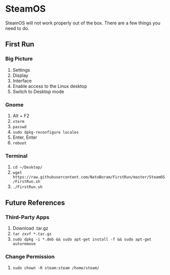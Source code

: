 # SteamOS
SteamOS will not work properly out of the box. There are a few things you need to do.

## First Run

### Big Picture
1. Settings
2. Display
3. Interface
4. Enable access to the Linux desktop
5. Switch to Desktop mode

### Gnome
1. Alt + F2
2. `xterm`
3. `passwd`
4. `sudo dpkg-reconfigure locales`
5. Enter, Enter
6. `reboot`

### Terminal
1. `cd ~/Desktop/`
2. `wget https://raw.githubusercontent.com/NatoBoram/FirstRun/master/SteamOS/FirstRun.sh`
3. `./FirstRun.sh`

## Future References

### Third-Party Apps
1. Download .tar.gz
2. `tar zxvf *.tar.gz`
3. `sudo dpkg -i *.deb && sudo apt-get install -f && sudo apt-get autoremove`

### Change Permission
1. `sudo chown -R steam:steam /home/steam/`
